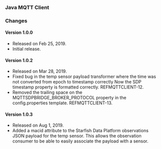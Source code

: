 
### Java MQTT Client

### Changes

#### Version 1.0.0
- Released on Feb 25, 2019.
- Initial release.

#### Version 1.0.2
- Released on Mar 28, 2019.
- Fixed bug in the temp sensor payload transformer where the time
was not converted from epoch to timestamp correctly 
Now the SDP timestamp property is formatted correctly.
REFMQTTCLIENT-12.
- Removed the trailing space on the MQTTSDPBRIDGE_BROKER_PROTOCOL
property in the config.properties template.
REFMQTTCLIENT-13.

#### Version 1.0.3
- Released on Aug 1, 2019.
- Added a macid attribute to the Starfish Data Platform observations JSON payload for the temp sensor.
This allows the observation consumer to be able to easily associate the payload with a sensor.